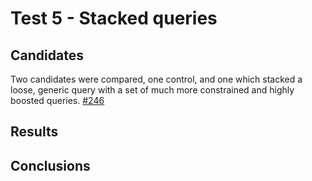 # Test 5 - Stacked queries

## Candidates

Two candidates were compared, one control, and one which stacked a loose, generic query with a set of much more constrained and highly boosted queries. [\#246](https://github.com/wellcometrust/catalogue/pull/246)

## Results

## Conclusions


